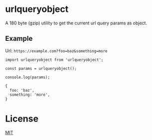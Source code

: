 # urlqueryobject

A 180 byte (gzip) utility to get the current url query params as object.

## Example

Url: `https://example.com?foo=baz&something=more`

```
import urlqueryobject from 'urlqueryobject';

const params = urlqueryobject();

console.log(params);

{
  foo: 'baz',
  something: 'more',
}

```

# License

[MIT](https://oss.ninja/mit/mjanssen/)
